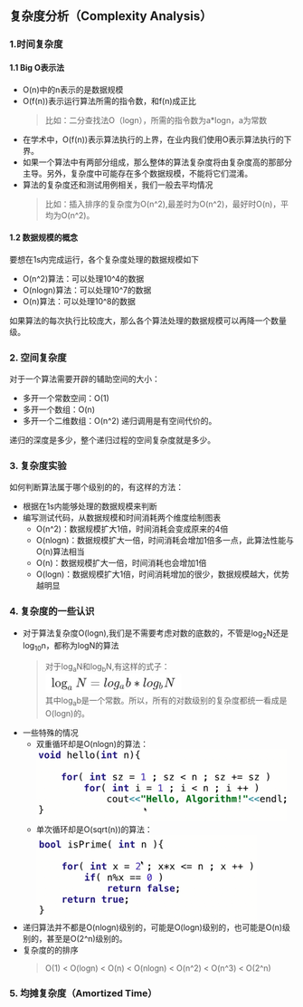 ## 复杂度分析（Complexity Analysis）

### 1.时间复杂度
#### 1.1 Big O表示法
- O(n)中的n表示的是数据规模
- O(f(n))表示运行算法所需的指令数，和f(n)成正比
    > 比如：二分查找法O（logn），所需的指令数为a*logn，a为常数
- 在学术中，O(f(n))表示算法执行的上界，在业内我们使用O表示算法执行的下界。
- 如果一个算法中有两部分组成，那么整体的算法复杂度将由复杂度高的那部分主导。另外，复杂度中可能存在多个数据规模，不能将它们混淆。
- 算法的复杂度还和测试用例相关，我们一般去平均情况
    > 比如：插入排序的复杂度为O(n^2),最差时为O(n^2)，最好时O(n)，平均为O(n^2)。
    
#### 1.2 数据规模的概念
要想在1s内完成运行，各个复杂度处理的数据规模如下
- O(n^2)算法：可以处理10^4的数据
- O(nlogn)算法：可以处理10^7的数据
- O(n)算法：可以处理10^8的数据

如果算法的每次执行比较庞大，那么各个算法处理的数据规模可以再降一个数量级。

### 2. 空间复杂度
对于一个算法需要开辟的辅助空间的大小：
- 多开一个常数空间：O(1)
- 多开一个数组：O(n)
- 多开一个二维数组：O(n^2)
递归调用是有空间代价的。

递归的深度是多少，整个递归过程的空间复杂度就是多少。

### 3. 复杂度实验
如何判断算法属于哪个级别的的，有这样的方法：
- 根据在1s内能够处理的数据规模来判断
- 编写测试代码，从数据规模和时间消耗两个维度绘制图表
    - O(n^2)：数据规模扩大1倍，时间消耗会变成原来的4倍
    - O(nlogn)：数据规模扩大一倍，时间消耗会增加1倍多一点，此算法性能与O(n)算法相当
    - O(n)：数据规模扩大一倍，时间消耗也会增加1倍
    - O(logn)：数据规模扩大1倍，时间消耗增加的很少，数据规模越大，优势越明显
    
### 4. 复杂度的一些认识
- 对于算法复杂度O(logn),我们是不需要考虑对数的底数的，不管是log<sub>2</sub>N还是log<sub>10</sub>n，都称为logN的算法
    > 对于log<sub>a</sub>N和log<sub>b</sub>N,有这样的式子：  
    ![](https://raw.githubusercontent.com/Daffupman/markdown-img/master/20190726183850.png)  
    其中log<sub>a</sub>b是一个常数。所以，所有的对数级别的复杂度都统一看成是O(logn)的。
- 一些特殊的情况
    - 双重循环却是O(nlogn)的算法：  
    ![](https://raw.githubusercontent.com/Daffupman/markdown-img/master/20190726184553.png)
    - 单次循环却是O(sqrt(n))的算法：  
    ![](https://raw.githubusercontent.com/Daffupman/markdown-img/master/20190726184741.png)
- 递归算法并不都是O(nlogn)级别的，可能是O(logn)级别的，也可能是O(n)级别的，甚至是O(2^n)级别的。
- 复杂度的的排序
    > O(1) < O(logn) < O(n) < O(nlogn) < O(n^2) < O(n^3) < O(2^n)
    
### 5. 均摊复杂度（Amortized Time）